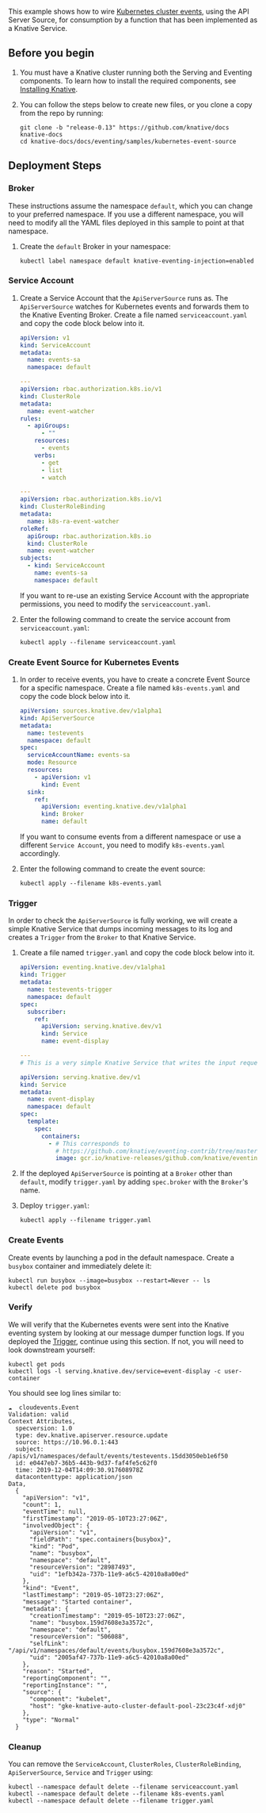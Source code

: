 This example shows how to wire [Kubernetes cluster events](https://kubernetes.io/docs/reference/generated/kubernetes-api/v1.17/#event-v1-core),
using the API Server Source, for consumption by a function that has been implemented as a Knative Service.

## Before you begin

1. You must have a Knative cluster running both the Serving and Eventing components.
   To learn how to install the required components, see [Installing Knative](../../../install).
1. You can follow the steps below to create new files, or you clone a copy from
   the repo by running:

   ```shell
   git clone -b "release-0.13" https://github.com/knative/docs knative-docs
   cd knative-docs/docs/eventing/samples/kubernetes-event-source
   ```

## Deployment Steps

### Broker

These instructions assume the namespace `default`, which you can change to your
preferred namespace. If you use a different namespace, you will need to modify
all the YAML files deployed in this sample to point at that namespace.

1. Create the `default` Broker in your namespace:

   ```shell
   kubectl label namespace default knative-eventing-injection=enabled
   ```

### Service Account

1. Create a Service Account that the `ApiServerSource` runs as. The
   `ApiServerSource` watches for Kubernetes events and forwards them to the
   Knative Eventing Broker. Create a file named `serviceaccount.yaml` and copy
   the code block below into it.

   ```yaml
   apiVersion: v1
   kind: ServiceAccount
   metadata:
     name: events-sa
     namespace: default
   
   ---
   apiVersion: rbac.authorization.k8s.io/v1
   kind: ClusterRole
   metadata:
     name: event-watcher
   rules:
     - apiGroups:
         - ""
       resources:
         - events
       verbs:
         - get
         - list
         - watch
   
   ---
   apiVersion: rbac.authorization.k8s.io/v1
   kind: ClusterRoleBinding
   metadata:
     name: k8s-ra-event-watcher
   roleRef:
     apiGroup: rbac.authorization.k8s.io
     kind: ClusterRole
     name: event-watcher
   subjects:
     - kind: ServiceAccount
       name: events-sa
       namespace: default
   ```

   If you want to re-use an existing Service Account with the appropriate permissions,
   you need to modify the `serviceaccount.yaml`.

2. Enter the following command to create the service account from `serviceaccount.yaml`:

   ```shell
   kubectl apply --filename serviceaccount.yaml
   ```

### Create Event Source for Kubernetes Events

1. In order to receive events, you have to create a concrete Event Source for a
   specific namespace. Create a file named `k8s-events.yaml` and copy the code
   block below into it.

   ```yaml
   apiVersion: sources.knative.dev/v1alpha1
   kind: ApiServerSource
   metadata:
     name: testevents
     namespace: default
   spec:
     serviceAccountName: events-sa
     mode: Resource
     resources:
       - apiVersion: v1
         kind: Event
     sink:
       ref:
         apiVersion: eventing.knative.dev/v1alpha1
         kind: Broker
         name: default
   ```

   If you want to consume events from a different namespace or use a
   different `Service Account`, you need to modify `k8s-events.yaml` accordingly.

2. Enter the following command to create the event source:

   ```shell
   kubectl apply --filename k8s-events.yaml
   ```

### Trigger

In order to check the `ApiServerSource` is fully working, we will create a
simple Knative Service that dumps incoming messages to its log and creates a
`Trigger` from the `Broker` to that Knative Service.

1. Create a file named `trigger.yaml` and copy the code block below into it.

   ```yaml
   apiVersion: eventing.knative.dev/v1alpha1
   kind: Trigger
   metadata:
     name: testevents-trigger
     namespace: default
   spec:
     subscriber:
       ref:
         apiVersion: serving.knative.dev/v1
         kind: Service
         name: event-display

   ---
   # This is a very simple Knative Service that writes the input request to its log.
   
   apiVersion: serving.knative.dev/v1
   kind: Service
   metadata:
     name: event-display
     namespace: default
   spec:
     template:
       spec:
         containers:
           - # This corresponds to
             # https://github.com/knative/eventing-contrib/tree/master/cmd/event_display/main.go
             image: gcr.io/knative-releases/github.com/knative/eventing-contrib/cmd/event_display
   ```

1. If the deployed `ApiServerSource` is pointing at a `Broker` other than
   `default`, modify `trigger.yaml` by adding `spec.broker` with the `Broker`'s
   name.

1. Deploy `trigger.yaml`:

   ```shell
   kubectl apply --filename trigger.yaml
   ```

### Create Events

Create events by launching a pod in the default namespace. Create a `busybox`
container and immediately delete it:

```shell
kubectl run busybox --image=busybox --restart=Never -- ls
kubectl delete pod busybox
```

### Verify

We will verify that the Kubernetes events were sent into the Knative eventing
system by looking at our message dumper function logs. If you deployed the
[Trigger](#trigger), continue using this section. If not, you will
need to look downstream yourself:

```shell
kubectl get pods
kubectl logs -l serving.knative.dev/service=event-display -c user-container
```

You should see log lines similar to:

```
☁️  cloudevents.Event
Validation: valid
Context Attributes,
  specversion: 1.0
  type: dev.knative.apiserver.resource.update
  source: https://10.96.0.1:443
  subject: /apis/v1/namespaces/default/events/testevents.15dd3050eb1e6f50
  id: e0447eb7-36b5-443b-9d37-faf4fe5c62f0
  time: 2019-12-04T14:09:30.917608978Z
  datacontenttype: application/json
Data,
  {
    "apiVersion": "v1",
    "count": 1,
    "eventTime": null,
    "firstTimestamp": "2019-05-10T23:27:06Z",
    "involvedObject": {
      "apiVersion": "v1",
      "fieldPath": "spec.containers{busybox}",
      "kind": "Pod",
      "name": "busybox",
      "namespace": "default",
      "resourceVersion": "28987493",
      "uid": "1efb342a-737b-11e9-a6c5-42010a8a00ed"
    },
    "kind": "Event",
    "lastTimestamp": "2019-05-10T23:27:06Z",
    "message": "Started container",
    "metadata": {
      "creationTimestamp": "2019-05-10T23:27:06Z",
      "name": "busybox.159d7608e3a3572c",
      "namespace": "default",
      "resourceVersion": "506088",
      "selfLink": "/api/v1/namespaces/default/events/busybox.159d7608e3a3572c",
      "uid": "2005af47-737b-11e9-a6c5-42010a8a00ed"
    },
    "reason": "Started",
    "reportingComponent": "",
    "reportingInstance": "",
    "source": {
      "component": "kubelet",
      "host": "gke-knative-auto-cluster-default-pool-23c23c4f-xdj0"
    },
    "type": "Normal"
  }
```

### Cleanup

You can remove the `ServiceAccount`, `ClusterRoles`, `ClusterRoleBinding`,
`ApiServerSource`, `Service` and `Trigger` using:

```shell
kubectl --namespace default delete --filename serviceaccount.yaml
kubectl --namespace default delete --filename k8s-events.yaml
kubectl --namespace default delete --filename trigger.yaml

```
